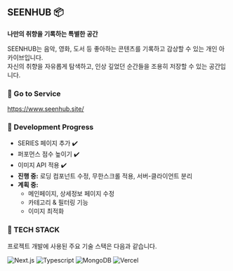 ## SEENHUB 📦

**나만의 취향을 기록하는 특별한 공간**

SEENHUB는 음악, 영화, 도서 등 좋아하는 콘텐츠를 기록하고 감상할 수 있는 개인 아카이브입니다. <br />
자신의 취향을 자유롭게 탐색하고, 인상 깊었던 순간들을 조용히 저장할 수 있는 공간입니다. <br />

### 🔗️ Go to Service

https://www.seenhub.site/

### 🚀 Development Progress

* SERIES 페이지 추가 ✔️
* 퍼포먼스 점수 높이기 ✔️
* 이미지 API 적용 ✔️
* **진행 중:** 로딩 컴포넌트 수정, 무한스크롤 적용, 서버-클라이언트 분리
* **계획 중:**
    * 메인페이지, 상세정보 페이지 수정
    * 카테고리 & 필터링 기능
    * 이미지 최적화

### 🔧 TECH STACK

프로젝트 개발에 사용된 주요 기술 스택은 다음과 같습니다.  

![Next.js](https://img.shields.io/badge/Next.js-000000?style=flat&logo=Next.js&logoColor=white)
![Typescript](https://img.shields.io/badge/Typescript-3776AB?style=flat&logo=Typescript&logoColor=white)
![MongoDB](https://img.shields.io/badge/MongoDB-%2347A248?style=flat&logo=MongoDB&logoColor=white)
![Vercel](https://img.shields.io/badge/Vercel-000000?style=flat&logo=Vercel&logoColor=white)

